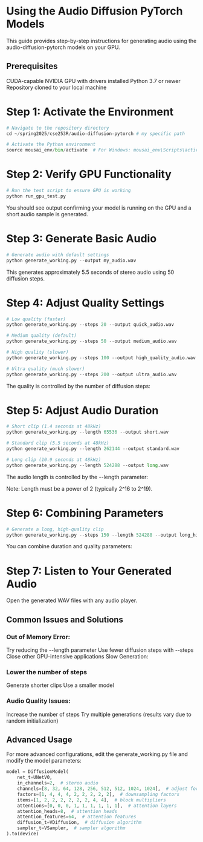 # Using the Audio Diffusion PyTorch Models

This guide provides step-by-step instructions for generating audio using the audio-diffusion-pytorch models on your GPU.

## Prerequisites
CUDA-capable NVIDIA GPU with drivers installed
Python 3.7 or newer
Repository cloned to your local machine

# Step 1: Activate the Environment
```python
# Navigate to the repository directory
cd ~/spring2025/cse253R/audio-diffusion-pytorch # my specific path

# Activate the Python environment
source mousai_env/bin/activate  # For Windows: mousai_env\Scripts\activate
```

# Step 2: Verify GPU Functionality
```python
# Run the test script to ensure GPU is working
python run_gpu_test.py
```

You should see output confirming your model is running on the GPU and a short audio sample is generated.

# Step 3: Generate Basic Audio
```python
# Generate audio with default settings
python generate_working.py --output my_audio.wav
```

This generates approximately 5.5 seconds of stereo audio using 50 diffusion steps.

# Step 4: Adjust Quality Settings
```python
# Low quality (faster)
python generate_working.py --steps 20 --output quick_audio.wav

# Medium quality (default)
python generate_working.py --steps 50 --output medium_audio.wav

# High quality (slower)
python generate_working.py --steps 100 --output high_quality_audio.wav

# Ultra quality (much slower)
python generate_working.py --steps 200 --output ultra_audio.wav
```

The quality is controlled by the number of diffusion steps:

# Step 5: Adjust Audio Duration
```python
# Short clip (1.4 seconds at 48kHz)
python generate_working.py --length 65536 --output short.wav

# Standard clip (5.5 seconds at 48kHz)
python generate_working.py --length 262144 --output standard.wav

# Long clip (10.9 seconds at 48kHz)
python generate_working.py --length 524288 --output long.wav
```

The audio length is controlled by the --length parameter:

Note: Length must be a power of 2 (typically 2^16 to 2^19).

# Step 6: Combining Parameters
```python
# Generate a long, high-quality clip
python generate_working.py --steps 150 --length 524288 --output long_high_quality.wav
```

You can combine duration and quality parameters:

# Step 7: Listen to Your Generated Audio
Open the generated WAV files with any audio player.

## Common Issues and Solutions

### Out of Memory Error:

Try reducing the --length parameter
Use fewer diffusion steps with --steps
Close other GPU-intensive applications
Slow Generation:

### Lower the number of steps
Generate shorter clips
Use a smaller model

### Audio Quality Issues:

Increase the number of steps
Try multiple generations (results vary due to random initialization)

## Advanced Usage
For more advanced configurations, edit the generate_working.py file and modify the model parameters:

```python
model = DiffusionModel(
    net_t=UNetV0,
    in_channels=2,  # stereo audio
    channels=[8, 32, 64, 128, 256, 512, 512, 1024, 1024],  # adjust for quality/speed
    factors=[1, 4, 4, 4, 2, 2, 2, 2, 2],  # downsampling factors
    items=[1, 2, 2, 2, 2, 2, 2, 4, 4],  # block multipliers
    attentions=[0, 0, 0, 1, 1, 1, 1, 1, 1],  # attention layers
    attention_heads=8,  # attention heads
    attention_features=64,  # attention features
    diffusion_t=VDiffusion,  # diffusion algorithm
    sampler_t=VSampler,  # sampler algorithm
).to(device)
```